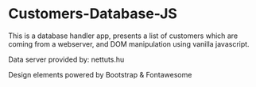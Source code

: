 # Customers-Database-JS

This is a database handler app, presents a list of customers which are coming from a webserver, and DOM manipulation using vanilla javascript.

Data server provided by: nettuts.hu

Design elements powered by Bootstrap & Fontawesome

